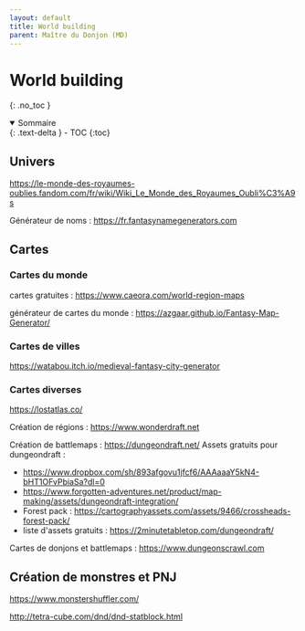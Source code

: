 ```yaml
---
layout: default
title: World building
parent: Maître du Donjon (MD)
---
```


# World building
{: .no_toc }


<details open markdown="block">
  <summary>
    Sommaire
  </summary>
  {: .text-delta }
- TOC
{:toc}
</details>

## Univers

https://le-monde-des-royaumes-oublies.fandom.com/fr/wiki/Wiki_Le_Monde_des_Royaumes_Oubli%C3%A9s

Générateur de noms : https://fr.fantasynamegenerators.com

## Cartes

### Cartes du monde

cartes gratuites : https://www.caeora.com/world-region-maps

générateur de cartes du monde : https://azgaar.github.io/Fantasy-Map-Generator/

### Cartes de villes

https://watabou.itch.io/medieval-fantasy-city-generator

### Cartes diverses

https://lostatlas.co/

Création de régions : https://www.wonderdraft.net

Création de battlemaps : https://dungeondraft.net/ 
Assets gratuits pour dungeondraft : 
 - https://www.dropbox.com/sh/893afgovu1jfcf6/AAAaaaY5kN4-bHT1OFvPbiaSa?dl=0
 - https://www.forgotten-adventures.net/product/map-making/assets/dungeondraft-integration/
 - Forest pack : https://cartographyassets.com/assets/9466/crossheads-forest-pack/
 - liste d'assets gratuits : https://2minutetabletop.com/dungeondraft/

Cartes de donjons et battlemaps : https://www.dungeonscrawl.com

## Création de monstres et PNJ

https://www.monstershuffler.com/

http://tetra-cube.com/dnd/dnd-statblock.html





